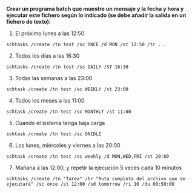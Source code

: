 **Crear un programa batch que muestre un mensaje y la fecha y hora y ejecutar este fichero según lo indicado (se debe añadir la salida en un fichero de texto):**


1. El próximo lunes a las 12:50
```
schtasks /create /tn test /sc ONCE /d MON /st 12:50 /tr ...
```

2. Todos los días a las 16:30
```
schtasks /create /tn test /sc DAILY /ST 16:30
```

3. Todas las semanas a las 23:00
```
schtask /create /tn test /sc WEEKLY /st 23:00
```

4. Todos los meses a las 11:00
```
schtask /create /tn test /sc MONTHLY /st 11:00
```

5. Cuando el sistema tenga baja carga
```
schtask /create /tn test /sc ONIDLE
```
6. Los lunes, miércoles y viernes a las 20:00
```
schtask /create /tn test /sc weekly /d MON,WED,FRI /st 20:00
```
7. Mañana a las 12:00, y repetir la ejecución 5 veces cada 10 minutos
```
schtasks /create /tn "Tarea" /tr "Ruta completa del archivo que se ejecutará" /sc once /st 12:00 /sd tomorrow /ri 10 /du 00:50:00
```